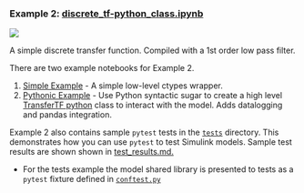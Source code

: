 ### Example 2: [discrete_tf-python_class.ipynb](https://nbviewer.jupyter.org/github/dapperfu/python_SimulinkDLL/blob/master/Example2/discrete_tf-python_class.ipynb)

![](discrete_tf.png)

A simple discrete transfer function. Compiled with a 1st order low pass filter.

There are two example notebooks for Example 2. 

1. [Simple Example](https://nbviewer.jupyter.org/github/dapperfu/python_SimulinkDLL/blob/master/Example2/discrete_tf.ipynb) - A simple low-level ctypes wrapper.
2. [Pythonic Example](https://nbviewer.jupyter.org/github/dapperfu/python_SimulinkDLL/blob/master/Example2/discrete_tf-python_class.ipynb) - Use Python syntactic sugar to create a high level [TransferTF python](https://github.com/dapperfu/python_SimulinkDLL/blob/master/Example2/discretetf.py) class to interact with the model. Adds datalogging and pandas integration.

Example 2 also contains sample `pytest` tests in the [`tests`](https://github.com/dapperfu/python_SimulinkDLL/tree/master/Example2/tests) directory. This demonstrates how you can use `pytest` to test Simulink models. Sample test results are shown shown in [test_results.md.](test_results.md)

- For the tests example the model shared library is presented to tests as a `pytest` fixture defined in [`conftest.py`](tests/conftest.py)
